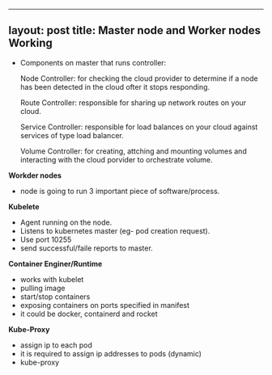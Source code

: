---
 layout: post
 title: Master node and Worker nodes Working
 ---

 - Components on master that runs controller:

   Node Controller: for checking the cloud provider to determine if a node has been detected in the cloud ofter it stops responding.

   Route Controller: responsible for sharing up network routes on your cloud.

   Service Controller: responsible for load balances on your cloud against services of type load balancer.

   Volume Controller: for creating, attching and mounting volumes and interacting with the cloud porvider to orchestrate volume.

 **Workder nodes**
 - node is going to run 3 important piece of software/process.

 **Kubelete**
 - Agent running on the node.
 - Listens to kubernetes master (eg- pod creation request).
 - Use port 10255
 - send successful/faile reports to master.

 **Container Enginer/Runtime**
 - works with kubelet
 - pulling image
 - start/stop containers
 - exposing containers on ports specified in manifest
 - it could be docker, containerd and rocket

 **Kube-Proxy**
 - assign ip to each pod
 - it is required to assign ip addresses to pods (dynamic)
 - kube-proxy